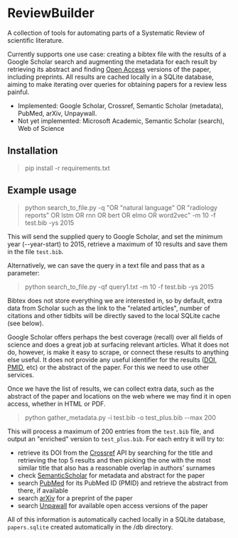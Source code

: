 # ReviewBuilder
A collection of tools for automating parts of a Systematic Review of scientific literature.

Currently supports one use case: creating a bibtex file with the results of a Google Scholar search and augmenting the metadata for each result by retrieving its abstract and finding [Open Access](https://en.wikipedia.org/wiki/Open_access) versions of the paper, including preprints. All results are cached locally in a SQLite database, aiming to make iterating over queries for obtaining papers for a review less painful.

- Implemented: Google Scholar, Crossref, Semantic Scholar (metadata), PubMed, arXiv, Unpaywall.
- Not yet implemented: Microsoft Academic, Semantic Scholar (search), Web of Science

## Installation

> pip install -r requirements.txt

## Example usage

> python search_to_file.py -q "OR \"natural language\" OR \"radiology reports\" OR lstm OR rnn OR bert OR elmo OR word2vec" -m 10 -f test.bib -ys 2015

This will send the supplied query to Google Scholar, and set the minimum year (--year-start) to 2015, retrieve a maximum of 10 results and save them in the file `test.bib`. 

Alternatively, we can save the query in a text file and pass that as a parameter:

> python search_to_file.py -qf query1.txt -m 10 -f test.bib -ys 2015

Bibtex does not store everything we are interested in, so by default, extra data from Scholar such as the link to the "related articles", number of citations and other tidbits will be directly saved to the local SQLite cache (see below).

Google Scholar offers perhaps the best coverage (recall) over all fields of science and does a great job at surfacing relevant articles. What it does not do, however, is make it easy to scrape, or connect these results to anything else useful. It does not provide any useful identifier for the results ([DOI](http://www.doi.org/), [PMID](https://www.ncbi.nlm.nih.gov/pmc/pmctopmid/), etc) or the abstract of the paper.  For this we need to use other services.

Once we have the list of results, we can collect extra data, such as the abstract of the paper and locations on the web where we may find it in open access, whether in HTML or PDF.

> python gather_metadata.py -i test.bib -o test_plus.bib --max 200

This will process a maximum of 200 entries from the `test.bib` file, and output an "enriched" version to `test_plus.bib`. For each entry it will try to:
- retrieve its DOI from the [Crossref](http://www.crossref.org/) API by searching for the title and retrieving the top 5 results and then picking the one with the most similar title that also has a reasonable overlap in authors' surnames
- check [SemanticScholar](http://www.semanticscholar.org/) for metadata and abstract for the paper
- search [PubMed](http://www.ncbi.nlm.nih.gov/pubmed/) for its PubMed ID (PMID) and retrieve the abstract from there, if available
- search [arXiv](http://arxiv.org) for a preprint of the paper
- search [Unpawall](http://unpaywall.org) for available open access versions of the paper

All of this information is automatically cached locally in a SQLite database, `papers.sqlite` created automatically in the /db directory.


